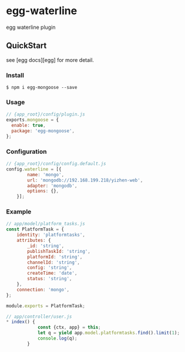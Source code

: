 # egg-waterline

egg waterline plugin 

## QuickStart

<!-- add docs here for user -->

see [egg docs][egg] for more detail.

### Install

```shell
$ npm i egg-mongoose --save
```

### Usage

```javascript
// {app_root}/config/plugin.js
exports.mongoose = {
  enable: true,
  package: 'egg-mongoose',
};
```

### Configuration

```javascript
// {app_root}/config/config.default.js
config.waterline = [{
        name: 'mongo',
        url: 'mongodb://192.168.199.218/yizhen-web',
        adapter: 'mongodb',
        options: {},
    }];
```

### Example

```javascript
// app/model/platform_tasks.js
const PlatformTask = {
    identity: 'platformtasks',
    attributes: {
        _id: 'string',
        publishTaskId: 'string',
        platformId: 'string',
        channelId: 'string',
        config: 'string',
        createTime: 'date',
        status: 'string',
    },
    connection: 'mongo',
};

module.exports = PlatformTask;

// app/controller/user.js
* index() {
            const {ctx, app} = this;
            let q = yield app.model.platformtasks.find().limit(1);
            console.log(q);
        }
```